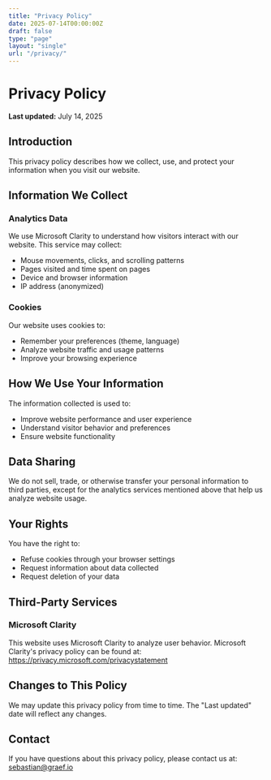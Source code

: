 ```yaml
---
title: "Privacy Policy"
date: 2025-07-14T00:00:00Z
draft: false
type: "page"
layout: "single"
url: "/privacy/"
---
```


# Privacy Policy

**Last updated:** July 14, 2025

## Introduction

This privacy policy describes how we collect, use, and protect your information when you visit our website.

## Information We Collect

### Analytics Data
We use Microsoft Clarity to understand how visitors interact with our website. This service may collect:
- Mouse movements, clicks, and scrolling patterns
- Pages visited and time spent on pages
- Device and browser information
- IP address (anonymized)

### Cookies
Our website uses cookies to:
- Remember your preferences (theme, language)
- Analyze website traffic and usage patterns
- Improve your browsing experience

## How We Use Your Information

The information collected is used to:
- Improve website performance and user experience
- Understand visitor behavior and preferences
- Ensure website functionality

## Data Sharing

We do not sell, trade, or otherwise transfer your personal information to third parties, except for the analytics services mentioned above that help us analyze website usage.

## Your Rights

You have the right to:
- Refuse cookies through your browser settings
- Request information about data collected
- Request deletion of your data

## Third-Party Services

### Microsoft Clarity
This website uses Microsoft Clarity to analyze user behavior. Microsoft Clarity's privacy policy can be found at: https://privacy.microsoft.com/privacystatement

## Changes to This Policy

We may update this privacy policy from time to time. The "Last updated" date will reflect any changes.

## Contact

If you have questions about this privacy policy, please contact us at: sebastian@graef.io
